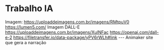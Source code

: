 # Trabalho IA

Imagem: https://uploaddeimagens.com.br/imagens/RMtpuV0
https://lumen5.com/
Imagem DALL-E https://uploaddeimagens.com.br/imagens/XulNFac
https://openai.com/dall-e-2
https://filetransfer.io/data-package/yPV6rWLh#link    ---  Animaker site que gera a narração
